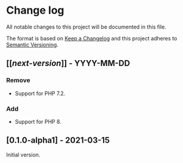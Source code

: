 # Change log
All notable changes to this project will be documented in this file.

The format is based on [Keep a Changelog](http://keepachangelog.com/)
and this project adheres to [Semantic Versioning](http://semver.org/).

## [[*next-version*]] - YYYY-MM-DD
### Remove
- Support for PHP 7.2.

### Add
- Support for PHP 8.

## [0.1.0-alpha1] - 2021-03-15
Initial version.
